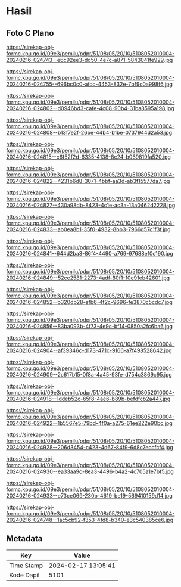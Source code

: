 # Hasil

## Foto C Plano

https://sirekap-obj-formc.kpu.go.id/09e3/pemilu/pdpr/51/08/05/20/10/5108052010004-20240216-024743--e6c92ee3-dd50-4e7c-a871-5843041fe929.jpg

https://sirekap-obj-formc.kpu.go.id/09e3/pemilu/pdpr/51/08/05/20/10/5108052010004-20240216-024755--696bc0c0-afcc-4453-832e-7bf9c0a998f6.jpg

https://sirekap-obj-formc.kpu.go.id/09e3/pemilu/pdpr/51/08/05/20/10/5108052010004-20240216-024802--d0946bd3-cafe-4c08-90b4-31ba8595a198.jpg

https://sirekap-obj-formc.kpu.go.id/09e3/pemilu/pdpr/51/08/05/20/10/5108052010004-20240216-024808--b13f7e2f-26be-44b4-b1be-0737944d2a53.jpg

https://sirekap-obj-formc.kpu.go.id/09e3/pemilu/pdpr/51/08/05/20/10/5108052010004-20240216-024815--c6f52f2d-6335-4138-8c24-b069819fa520.jpg

https://sirekap-obj-formc.kpu.go.id/09e3/pemilu/pdpr/51/08/05/20/10/5108052010004-20240216-024822--4231b6d8-3071-4bbf-aa3d-ab3f15577da7.jpg

https://sirekap-obj-formc.kpu.go.id/09e3/pemilu/pdpr/51/08/05/20/10/5108052010004-20240216-024827--430a98db-8423-4c1e-ac3a-13a0462d2228.jpg

https://sirekap-obj-formc.kpu.go.id/09e3/pemilu/pdpr/51/08/05/20/10/5108052010004-20240216-024833--ab0ea8b1-35f0-4932-8bb3-7966d57c1f3f.jpg

https://sirekap-obj-formc.kpu.go.id/09e3/pemilu/pdpr/51/08/05/20/10/5108052010004-20240216-024841--644d2ba3-86f4-4490-a769-97688ef0c190.jpg

https://sirekap-obj-formc.kpu.go.id/09e3/pemilu/pdpr/51/08/05/20/10/5108052010004-20240216-024849--52ce2581-2273-4adf-80f1-10e91eb42601.jpg

https://sirekap-obj-formc.kpu.go.id/09e3/pemilu/pdpr/51/08/05/20/10/5108052010004-20240216-024852--b320db28-efb6-4f2c-9696-fe3870c5cdc7.jpg

https://sirekap-obj-formc.kpu.go.id/09e3/pemilu/pdpr/51/08/05/20/10/5108052010004-20240216-024856--83ba093b-4f73-4e9c-bf14-0850a2fc6ba6.jpg

https://sirekap-obj-formc.kpu.go.id/09e3/pemilu/pdpr/51/08/05/20/10/5108052010004-20240216-024904--af39346c-d173-471c-9166-a7f498528642.jpg

https://sirekap-obj-formc.kpu.go.id/09e3/pemilu/pdpr/51/08/05/20/10/5108052010004-20240216-024909--2c617b15-0f8a-4a45-93fe-d754c3869c95.jpg

https://sirekap-obj-formc.kpu.go.id/09e3/pemilu/pdpr/51/08/05/20/10/5108052010004-20240216-024918--1ddeb52c-65f8-4ae6-b89b-befdfcb2a447.jpg

https://sirekap-obj-formc.kpu.go.id/09e3/pemilu/pdpr/51/08/05/20/10/5108052010004-20240216-024922--1b5567e5-79bd-4f0a-a275-61ee222e90bc.jpg

https://sirekap-obj-formc.kpu.go.id/09e3/pemilu/pdpr/51/08/05/20/10/5108052010004-20240216-024928--206d3454-c423-4d67-84f9-6d8c7eccfcf4.jpg

https://sirekap-obj-formc.kpu.go.id/09e3/pemilu/pdpr/51/08/05/20/10/5108052010004-20240216-024930--ea33aa9c-8ea3-4496-b4a2-4c705a1e7bf5.jpg

https://sirekap-obj-formc.kpu.go.id/09e3/pemilu/pdpr/51/08/05/20/10/5108052010004-20240216-024933--e73ce069-230b-4619-be19-569410159d14.jpg

https://sirekap-obj-formc.kpu.go.id/09e3/pemilu/pdpr/51/08/05/20/10/5108052010004-20240216-024748--1ac5cb92-f353-4fd8-b340-e3c540385ce6.jpg


## Metadata

| Key        | Value               |
| ---------- | ------------------- |
| Time Stamp | 2024-02-17 13:05:41 |
| Kode Dapil | 5101                |



